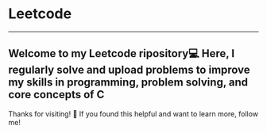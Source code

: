 # Leetcode

----

Welcome to my Leetcode ripository💻 Here, I regularly solve and upload  problems to improve my skills in programming, problem solving, and core concepts of C
---

Thanks for visiting! 🌟
If you found this helpful and want to learn more, follow me!
